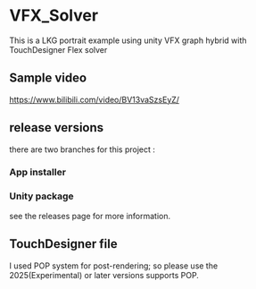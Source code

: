 # VFX_Solver
This is a LKG portrait example using unity VFX graph hybrid with TouchDesigner Flex solver
## Sample video 
https://www.bilibili.com/video/BV13vaSzsEyZ/
## release versions
there are two branches for this project : 
### App installer

### Unity package

see the releases page for more information.

## TouchDesigner file
I used POP system for post-rendering; so please use the 2025(Experimental) or later versions supports POP.
